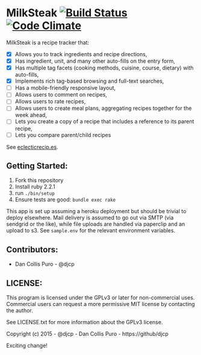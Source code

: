 # MilkSteak [![Build Status](https://secure.travis-ci.org/djcp/milk_steak.png?branch=master)](https://travis-ci.org/djcp/milk_steak) [![Code Climate](https://codeclimate.com/github/djcp/milk_steak/badges/gpa.svg)](https://codeclimate.com/github/djcp/milk_steak)

MilkSteak is a recipe tracker that:

- [x] Allows you to track ingredients and recipe directions,
- [x] Has ingredient, unit, and many other auto-fills on the entry form,
- [x] Has multiple tag facets (cooking methods, cuisine, course, dietary) with auto-fills,
- [x] Implements rich tag-based browsing and full-text searches,
- [ ] Has a mobile-friendly responsive layout,
- [ ] Allows users to comment on recipes,
- [ ] Allows users to rate recipes,
- [ ] Allows users to create meal plans, aggregating recipes together for the week ahead,
- [ ] Lets you create a copy of a recipe that includes a reference to its parent recipe,
- [ ] Lets you compare parent/child recipes

See [eclecticrecip.es](http://eclecticrecip.es).

## Getting Started:

1. Fork this repository
1. Install ruby 2.2.1
1. run `./bin/setup`
1. Ensure tests are good: `bundle exec rake`

This app is set up assuming a heroku deployment but should be trivial to deploy
elsewhere. Mail delivery is assumed to go out via SMTP (via sendgrid or the
like), while file uploads are handled via paperclip and an upload to s3.  See
`sample.env` for the relevant environment variables.

## Contributors:

- Dan Collis Puro - @djcp

## LICENSE:

This program is licensed under the GPLv3 or later for non-commercial uses.
Commercial users can request a more permissive MIT license by contacting the
author.

See LICENSE.txt for more information about the GPLv3 license.

Copyright (c) 2015 - @djcp - Dan Collis Puro - https://github/djcp

Exciting change!
